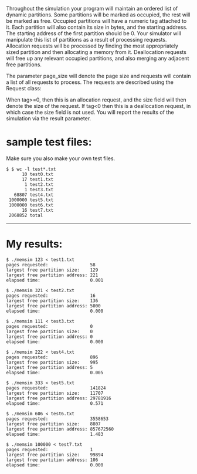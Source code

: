 Throughout the simulation your program will maintain an ordered list of dynamic partitions. Some partitions will be marked as occupied, the rest will be marked as free. Occupied partitions will have a numeric tag attached to it. Each partition will also contain its size in bytes, and the starting address. The starting address of the first partition should be 0. Your simulator will manipulate this list of partitions as a result of processing requests. Allocation requests will be processed by finding the most appropriately sized partition and then allocating a memory from it. Deallocation requests will free up any relevant occupied partitions, and also merging any adjacent free partitions.

The parameter page_size will denote the page size and requests will contain a list of all requests to process. The requests are described using the Request class:

When tag>=0, then this is an allocation request, and the size field will then denote the size of the request. If tag<0 then this is a deallocation request, in which case the size field is not used. You will report the results of the simulation via the result parameter.

# sample test files:
Make sure you also make your own test files.
```
$ $ wc -l test*.txt
      10 test0.txt
      17 test1.txt
       1 test2.txt
       1 test3.txt
   68807 test4.txt
 1000000 test5.txt
 1000000 test6.txt
      16 test7.txt
 2068852 total
```
---
# My results:
```
$ ./memsim 123 < test1.txt
pages requested:                58
largest free partition size:    129
largest free partition address: 221
elapsed time:                   0.001

$ ./memsim 321 < test2.txt
pages requested:                16
largest free partition size:    136
largest free partition address: 5000
elapsed time:                   0.000

$ ./memsim 111 < test3.txt
pages requested:                0
largest free partition size:    0
largest free partition address: 0
elapsed time:                   0.000

$ ./memsim 222 < test4.txt
pages requested:                896
largest free partition size:    995
largest free partition address: 5
elapsed time:                   0.005

$ ./memsim 333 < test5.txt
pages requested:                141824
largest free partition size:    11707
largest free partition address: 29781916
elapsed time:                   0.571

$ ./memsim 606 < test6.txt
pages requested:                3558653
largest free partition size:    8807
largest free partition address: 857672560
elapsed time:                   1.483

$ ./memsim 100000 < test7.txt
pages requested:                1
largest free partition size:    99894
largest free partition address: 106
elapsed time:                   0.000
```
